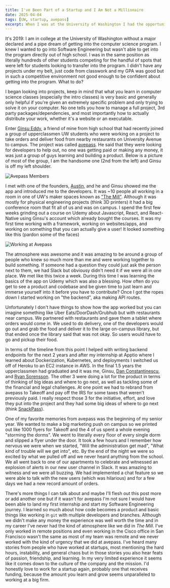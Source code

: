 ```yaml
---
title: I've Been Part of a Startup and I Am Not a Millionaire
date: 2025-04-04
tags: [UW, startup, avepass]
excerpt: When I was at the University of Washington I had the opportunity to work with some friends on a startup app that offered food delivery. It ended up dying and I made no money, so why did I do it, what did I learn, and would I do it again?
---
```


It's 2019: I am in college at the University of Washington without a major declared and a pipe dream of getting into the computer science program. I knew I wanted to go into Software Engineering but wasn't able to get into the program directly out of high school. I was in the same position as literally hundreds of other students competing for the handful of spots that were left for students looking to transfer into the program. I didn't have any projects under my belt, just code from classwork and my GPA was good but in such a competitive environment not good enough to be confident about getting into the program. What to do?

I began looking into projects, keep in mind that what you learn in computer science classes (especially the intro classes) is very basic and generally only helpful if you're given an extremely specific problem and only trying to solve it on your computer. No one tells you how to manage a full project, 3rd party packages/dependencies, and most importantly how to actually distribute your work, whether it's a website or an executable.

Enter [Ginsu Eddy](https://www.linkedin.com/in/ginsu-eddy/), a friend of mine from high school that had recently joined a group of upperclassmen UW students who were working on a project to take orders and deliver food from nearby restaurants on University Avenue to campus. The project was called [avepass](https://www.linkedin.com/company/avepass/posts/?feedView=all). He said that they were looking for developers to help out, no one was getting paid or making any money, it was just a group of guys learning and building a product. Below is a picture of most of the group, I am the handsome one (2nd from the left) and Ginsu is off my left shoulder.

![Avepass Members](/images/avepass-folks.png "The Avepass group at a dinner, I'm the handsome one (2nd from left)")

I met with one of the founders, [Austin](https://www.linkedin.com/in/austinbrovick/), and he and Ginsu showed me the app and introduced me to the developers. It was ~10 people all working in a room in one of UW's maker spaces known as ["The Mill"](https://www.engr.washington.edu/news/article/2019-01-03/meet-the-mill). Although it was mostly for physical engineering projects (think 3D printers) it had a big conference room that fit all of us and was on campus. I spend the first few weeks grinding out a course on Udemy about Javascript, React, and React-Native using Ginsu's account which already bought the courses. It was my first time working with a framework, working on websites/apps, and working on something that you can actually give a user! It looked something like this (pardon some of the faces)

![Working at Avepass](/images/avepass-working-room.png "ChatGPT's rendition of us working on avepass")

The atmosphere was awesome and it was amazing to be around a group of people who knew so much more than me and were working together to build something. If someone had a question they could just ask the person next to them, we had Slack but obviousy didn't need it if we were all in one place. We met like this twice a week. During this time I was learning the basics of the app on Udemy which was also a blessing. How often do you get to see a product and codebase and be given time to just learn and immerse yourself into it before you have to contribute? Once I got the ropes down I started working on "the backend", aka making API routes.

Unfortunately I don't have things to show how the app worked but you can imagine something like Uber Eats/DoorDash/Grubhub but with restaurants near campus. We partnered with restaurants and gave them a tablet where orders would come in. We used to do delivery, one of the developers would go out and grab the food and deliver it to the large on-campus library, but that ended once the library said that was not okay. So users would have to go and pickup their food.

In terms of the timeline from this point I helped with writing backend endpoints for the next 2 years and after my internship at Apptio where I learned about Dockerization, Kubernetes, and deployments I switched us off of Heroku to an EC2 instance in AWS. In the final 1.5 years the upperclassmen had graduated and it was me, Ginsu, [Dan Constantinescu](https://www.linkedin.com/in/dan-constantinescu-027633189/), and [Ryan Sorensson](https://www.linkedin.com/in/ryan-sorensson/). The other 3 were doing a lot for the product in terms of thinking of big ideas and where to go next, as well as tackling some of the financial and legal challenges. At one point we had to rebrand from avepass to Takeoff and pay off the IRS for some taxes that weren't previously paid. I really respect those 3 for the initiative, effort, and love they put into the project and they had some big ideas of where to go next (think [SnackPass](https://www.snackpass.co/)).

One of my favorite memories from avepass was the beginning of my senior year. We wanted to make a big marketing push on campus so we printed out like 1000 flyers for Takeoff and the 4 of us spent a whole evening "storming the dorms". We went to literally every floor of every single dorm and slipped a flyer under the door. It took a few hours and I remember how nervous we were when we started, "Will the administration get mad", "What kind of trouble will we get into", etc. By the end of the night we were so excited by what we pulled off and we never heard anything from the school. We all went back to one of our apartments to celebrate and witnessed an explosion of alerts in our new user channel in Slack. It was amazing to witness and we were all buzzing. We had implemented a chat feature so we were able to talk with the new users (which was hilarious) and for a few days we had a new record amount of orders.

There's more things I can talk about and maybe I'll flesh out this post more or add another one but if it wasn't for avepass I'm not sure I would have been able to land my first internship and start my Software Engineering journey. I learned so much about how code becomes a product and basic things like working in `git` with multiple developers and branches. Although we didn't make any money the experience was well worth the time and in my career I've never had the kind of atmosphere like we did in *The Mill*. I've only worked in remote positions and even working in the Cisco office in San Francisco wasn't the same as most of my team was remote and we never worked with the kind of urgency that we did at avepass. I've heard many stories from people who have worked at startups, most mentioning the hard hours, instability, and general chaos but in those stories you also hear feats of passion, friendship, and learning. In my very limited experience it seems like it comes down to the culture of the company and the mission. I'd honestly love to work for a startup again, probably one that receives funding, because the amount you learn and grow seems unparalleled to working at a big firm. 